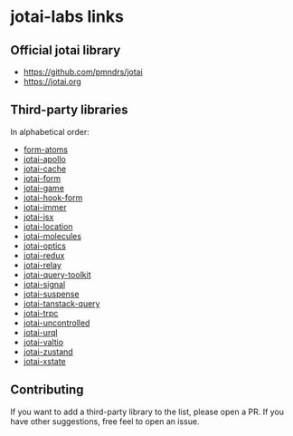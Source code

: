 # jotai-labs links

## Official jotai library

- https://github.com/pmndrs/jotai
- https://jotai.org

## Third-party libraries

In alphabetical order:

- [form-atoms](https://github.com/jaredLunde/form-atoms)
- [jotai-apollo](https://github.com/jotai-labs/jotai-apollo)
- [jotai-cache](https://github.com/jotai-labs/jotai-cache)
- [jotai-form](https://github.com/jotai-labs/jotai-form)
- [jotai-game](https://github.com/jotai-labs/jotai-game)
- [jotai-hook-form](https://github.com/saasquatch/jotai-hook-form)
- [jotai-immer](https://github.com/jotai-labs/jotai-immer)
- [jotai-jsx](https://github.com/jotai-labs/jotai-jsx)
- [jotai-location](https://github.com/jotai-labs/jotai-location)
- [jotai-molecules](https://github.com/saasquatch/jotai-molecules)
- [jotai-optics](https://github.com/jotai-labs/jotai-optics)
- [jotai-redux](https://github.com/jotai-labs/jotai-redux)
- [jotai-relay](https://github.com/jotai-labs/jotai-relay)
- [jotai-query-toolkit](https://github.com/fungible-systems/jotai-query-toolkit)
- [jotai-signal](https://github.com/jotai-labs/jotai-signal)
- [jotai-suspense](https://github.com/jotai-labs/jotai-suspense)
- [jotai-tanstack-query](https://github.com/jotai-labs/jotai-tanstack-query)
- [jotai-trpc](https://github.com/jotai-labs/jotai-trpc)
- [jotai-uncontrolled](https://github.com/jotai-labs/jotai-uncontrolled)
- [jotai-urql](https://github.com/jotai-labs/jotai-urql)
- [jotai-valtio](https://github.com/jotai-labs/jotai-valtio)
- [jotai-zustand](https://github.com/jotai-labs/jotai-zusatnd)
- [jotai-xstate](https://github.com/jotai-labs/jotai-xstate)


## Contributing

If you want to add a third-party library to the list, please open a PR.
If you have other suggestions, free feel to open an issue.
